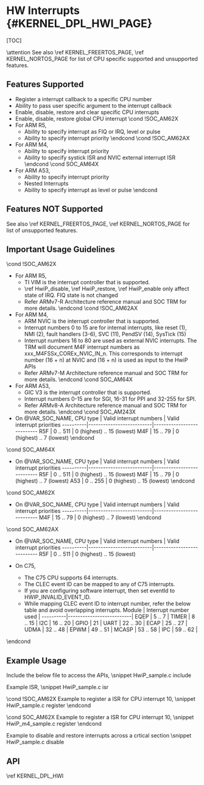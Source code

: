 # HW Interrupts {#KERNEL_DPL_HWI_PAGE}

[TOC]

\attention See also \ref KERNEL_FREERTOS_PAGE, \ref KERNEL_NORTOS_PAGE for list of CPU specific supported and unsupported features.

## Features Supported

- Register a interrupt callback to a specific CPU number
- Ability to pass user specific argument to the interrupt callback
- Enable, disable, restore and clear specific CPU interrupts
- Enable, disable, restore global CPU interrupt
\cond !SOC_AM62X
- For ARM R5,
  - Ability to specify interrupt as FIQ or IRQ, level or pulse
  - Ability to specify interrupt priority
\endcond
\cond !SOC_AM62AX
- For ARM M4,
  - Ability to specify interrupt priority
  - Ability to specify systick ISR and NVIC external interrupt ISR
\endcond
\cond SOC_AM64X
- For ARM A53,
  - Ability to specify interrupt priority
  - Nested Interrupts
  - Ability to specify interrupt as level or pulse
\endcond

## Features NOT Supported

See also \ref KERNEL_FREERTOS_PAGE, \ref KERNEL_NORTOS_PAGE for list of unsupported features.

## Important Usage Guidelines

\cond !SOC_AM62X
- For ARM R5,
  - TI VIM is the interrupt controller that is supported.
  - \ref HwiP_disable, \ref HwiP_restore, \ref HwiP_enable only affect state of IRQ. FIQ state is not changed
  - Refer ARMv7-R Architecture reference manual and SOC TRM for more details.
\endcond
\cond !SOC_AM62AX
- For ARM M4,
  - ARM NVIC is the interrupt controller that is supported.
  - Interrupt numbers 0 to 15 are for internal interrupts,
    like reset (1), NMI (2), fault handlers (3-6), SVC (11), PendSV (14), SysTick (15)
  - Interrupt numbers 16 to 80 are used as external NVIC interrupts.
    The TRM will document M4F interrupt numbers as xxx_M4FSSx_COREx_NVIC_IN_n.
    This corresponds to interrupt number (16 + n) at NVIC and (16 + n) is used as input to the HwiP APIs
  - Refer ARMv7-M Architecture reference manual and SOC TRM for more details.
\endcond
\cond SOC_AM64X
- For ARM A53,
  - GIC V3 is the interrupt controller that is supported.
  - Interrupt numbers 0-15 are for SGI, 16-31 for PPI and 32-255 for SPI.
  - Refer ARMv8-A Architecture reference manual and SOC TRM for more details.
\endcond
\cond SOC_AM243X
- On @VAR_SOC_NAME,
    CPU type  | Valid interrupt numbers  | Valid interrupt priorities
    ----------|--------------------------|---------------------------
    R5F       | 0  .. 511                | 0 (highest) .. 15 (lowest)
    M4F       | 15 ..  79                | 0 (highest) ..  7 (lowest)
\endcond

\cond SOC_AM64X
- On @VAR_SOC_NAME,
    CPU type  | Valid interrupt numbers  | Valid interrupt priorities
    ----------|--------------------------|---------------------------
    R5F       | 0  .. 511                | 0 (highest) .. 15 (lowest)
    M4F       | 15 ..  79                | 0 (highest) ..  7 (lowest)
    A53       | 0 ..  255                | 0 (highest) ..  15 (lowest)
\endcond

\cond SOC_AM62X
- On @VAR_SOC_NAME,
    CPU type  | Valid interrupt numbers  | Valid interrupt priorities
    ----------|--------------------------|---------------------------
    M4F       | 15 ..  79                | 0 (highest) ..  7 (lowest)
\endcond

\cond SOC_AM62AX
- On @VAR_SOC_NAME,
    CPU type  | Valid interrupt numbers  | Valid interrupt priorities
    ----------|--------------------------|---------------------------
    R5F       | 0  .. 511                | 0 (highest) .. 15 (lowest)

- On C75,
  - The C75 CPU supports 64 interrupts.
  - The CLEC event ID can be mapped to any of C75 interrupts.
  - If you are configuring software interrupt, then set eventId to HWIP_INVALID_EVENT_ID.
  - While mapping CLEC event ID to interrupt number, refer the below table and avoid overlapping interrupts.
    Module    | Interrupt number used    |
    ----------|--------------------------|
    EQEP      | 5   .. 7                 |
    TIMER     | 8  .. 15                 |
    I2C       | 16  .. 20                |
    GPIO      | 21                       |
    UART      | 22  .. 30                |
    ECAP      | 25  .. 27                |
    UDMA      | 32  .. 48                |
    EPWM      | 49  .. 51                |
    MCASP     | 53  .. 58                |
    IPC       | 59  .. 62                |

\endcond

## Example Usage

Include the below file to access the APIs,
\snippet HwiP_sample.c include

Example ISR,
\snippet HwiP_sample.c isr

\cond !SOC_AM62X
Example to register a ISR for CPU interrupt 10,
\snippet HwiP_sample.c register
\endcond

\cond SOC_AM62X
Example to register a ISR for CPU interrupt 10,
\snippet HwiP_m4_sample.c register
\endcond

Example to disable and restore interrupts across a crtical section
\snippet HwiP_sample.c disable

## API

\ref KERNEL_DPL_HWI
